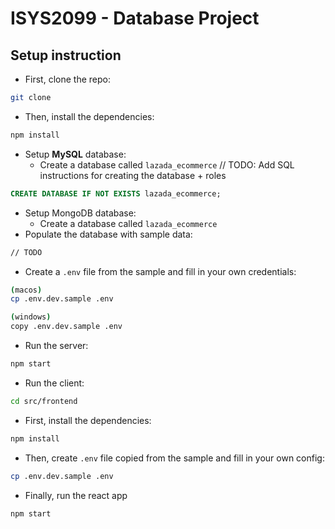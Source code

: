 # ISYS2099 - Database Project

## Setup instruction

- First, clone the repo:

```bash
git clone
```

- Then, install the dependencies:

```bash
npm install
```

- Setup **MySQL** database:
  - Create a database called `lazada_ecommerce`
    // TODO: Add SQL instructions for creating the database + roles

```SQL
CREATE DATABASE IF NOT EXISTS lazada_ecommerce;
```

- Setup MongoDB database:
  - Create a database called `lazada_ecommerce`
- Populate the database with sample data:

```bash
// TODO
```

- Create a `.env` file from the sample and fill in your own credentials:

```bash
(macos)
cp .env.dev.sample .env
```
```bash
(windows)
copy .env.dev.sample .env
```

- Run the server:

```bash
npm start
```

- Run the client:

```bash
cd src/frontend
```

- First, install the dependencies:

```bash
npm install
```

- Then, create `.env` file copied from the sample and fill in your own config:

```bash
cp .env.dev.sample .env
```

- Finally, run the react app

```bash
npm start
```
